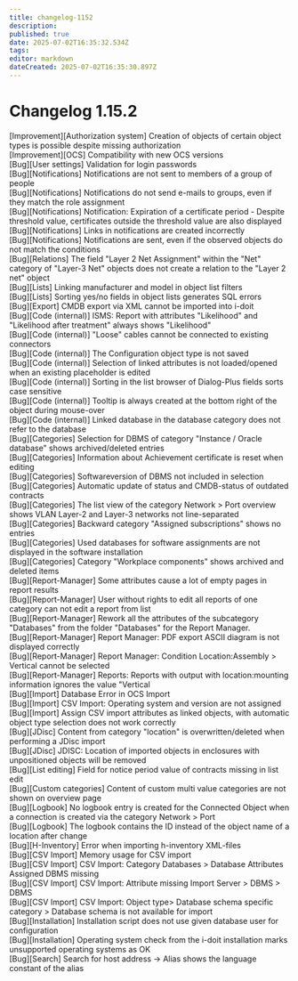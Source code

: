 ```yaml
---
title: changelog-1152
description: 
published: true
date: 2025-07-02T16:35:32.534Z
tags: 
editor: markdown
dateCreated: 2025-07-02T16:35:30.897Z
---
```


# Changelog 1.15.2
<!-- cSpell:disable -->
<!-- markdownlint-disable MD052 -->
[Improvement][Authorization system] Creation of objects of certain object types is possible despite missing authorization<br>
[Improvement][OCS] Compatibility with new OCS versions<br>
[Bug][User settings] Validation for login passwords<br>
[Bug][Notifications] Notifications are not sent to members of a group of people<br>
[Bug][Notifications] Notifications do not send e-mails to groups, even if they match the role assignment<br>
[Bug][Notifications] Notification: Expiration of a certificate period - Despite threshold value, certificates outside the threshold value are also displayed<br>
[Bug][Notifications] Links in notifications are created incorrectly<br>
[Bug][Notifications] Notifications are sent, even if the observed objects do not match the conditions<br>
[Bug][Relations] The field "Layer 2 Net Assignment" within the "Net" category of "Layer-3 Net" objects does not create a relation to the "Layer 2 net" object<br>
[Bug][Lists] Linking manufacturer and model in object list filters<br>
[Bug][Lists] Sorting yes/no fields in object lists generates SQL errors<br>
[Bug][Export] CMDB export via XML cannot be imported into i-doit<br>
[Bug][Code (internal)] ISMS: Report with attributes "Likelihood" and "Likelihood after treatment" always shows "Likelihood"<br>
[Bug][Code (internal)] "Loose" cables cannot be connected to existing connectors<br>
[Bug][Code (internal)] The Configuration object type is not saved<br>
[Bug][Code (internal)] Selection of linked attributes is not loaded/opened when an existing placeholder is edited<br>
[Bug][Code (internal)] Sorting in the list browser of Dialog-Plus fields sorts case sensitive<br>
[Bug][Code (internal)] Tooltip is always created at the bottom right of the object during mouse-over<br>
[Bug][Code (internal)] Linked database in the database category does not refer to the database<br>
[Bug][Categories] Selection for DBMS of category "Instance / Oracle database" shows archived/deleted entries<br>
[Bug][Categories] Information about Achievement certificate is reset when editing<br>
[Bug][Categories] Softwareversion of DBMS not included in selection<br>
[Bug][Categories] Automatic update of status and CMDB-status of outdated contracts<br>
[Bug][Categories] The list view of the category Network > Port overview shows VLAN Layer-2 and Layer-3 networks not line-separated<br>
[Bug][Categories] Backward category "Assigned subscriptions" shows no entries<br>
[Bug][Categories] Used databases for software assignments are not displayed in the software installation<br>
[Bug][Categories] Category "Workplace components" shows archived and deleted items<br>
[Bug][Report-Manager] Some attributes cause a lot of empty pages in report results<br>
[Bug][Report-Manager] User without rights to edit all reports of one category can not edit a report from list<br>
[Bug][Report-Manager] Rework all the attributes of the subcategory "Databases" from the folder "Databases" for the Report Manager.<br>
[Bug][Report-Manager] Report Manager: PDF export ASCII diagram is not displayed correctly<br>
[Bug][Report-Manager] Report Manager: Condition Location:Assembly > Vertical cannot be selected<br>
[Bug][Report-Manager] Reports: Reports with output with location:mounting information ignores the value "Vertical<br>
[Bug][Import] Database Error in OCS Import<br>
[Bug][Import] CSV Import: Operating system and version are not assigned<br>
[Bug][Import] Assign CSV import attributes as linked objects, with automatic object type selection does not work correctly<br>
[Bug][JDisc] Content from category "location" is overwritten/deleted when performing a JDisc import<br>
[Bug][JDisc] JDISC: Location of imported objects in enclosures with unpositioned objects will be removed<br>
[Bug][List editing] Field for notice period value of contracts missing in list edit<br>
[Bug][Custom categories] Content of custom multi value categories are not shown on overview page<br>
[Bug][Logbook] No logbook entry is created for the Connected Object when a connection is created via the category Network > Port<br>
[Bug][Logbook] The logbook contains the ID instead of the object name of a location after change<br>
[Bug][H-Inventory] Error when importing h-inventory XML-files<br>
[Bug][CSV Import] Memory usage for CSV import<br>
[Bug][CSV Import] CSV Import: Category Databases > Database Attributes Assigned DBMS missing<br>
[Bug][CSV Import] CSV Import: Attribute missing Import Server > DBMS > DBMS<br>
[Bug][CSV Import] CSV Import: Object type> Database schema specific category > Database schema is not available for import<br>
[Bug][Installation] Installation script does not use given database user for configuration<br>
[Bug][Installation] Operating system check from the i-doit installation marks unsupported operating systems as OK<br>
[Bug][Search] Search for host address -> Alias shows the language constant of the alias<br>
